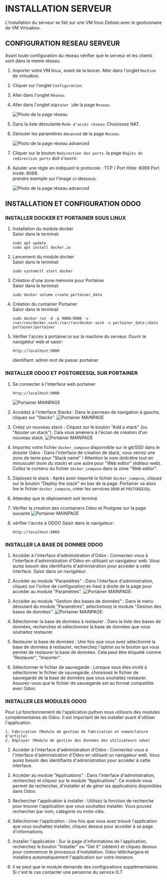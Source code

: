 # INSTALLATION SERVEUR
L'installation du serveur se fait sur une VM linux Debian avec le gestionnaire de VM Virtuabox.

## CONFIGURATION RESEAU SERVEUR
Avant toute configuration du réseau vérifier que le serveur et les clients sont dans le meme réseau.

1. Importer votre VM linux, avant de la lancer. Aller dans l'onglet `Machine` de virtuabox.
2. Cliquer sur l'onglet `Configuration`.
3. Aller dans l'onglet `Réseau`.
4. Aller dans l'onglet `Adptater 1`de la page `Reseau`.
   
   ![Photo de la page réseau](https://github.com/GurvanLB/Myfactory/blob/main/Application/Image/Page%20Reseau.PNG)
6. Dans la liste déroulante `Mode d'accès réseau`: Choisissez NAT.
7. Dérouler les paramètres `Advanced` de la page `Reseau`.

   ![Photo de la page réseau advanced](https://github.com/GurvanLB/Myfactory/blob/main/Application/Image/Page%20Reseau%20Advanced.PNG)
8. Cliquer sur le bouton `Redirection des ports`. la page `Règles de redirection ports` doit s'ouvrir.
9. Ajouter une règle en indiquant le protocole : TCP / Port Hôte: 8069  Port Invité: 8069.\
    prendre exemple sur l'image ci-dessous:

    ![Photo de la page réseau advanced](https://github.com/GurvanLB/Myfactory/blob/main/Application/Image/Table%20Redirection%20ports.PNG)
## INSTALLATION ET CONFIGURATION ODOO

###  INSTALLER DOCKER ET PORTAINER SOUS LINUX
1. Installation du module docker\
   Saisir dans le terminal: 
   ```
   sudo apt update
   sudo apt install docker.io
   ```
2. Lancement du module docker\
   Saisir dans le terminal: 
   ```
   sudo systemctl start docker
   ```
4. Création d'une zone mémoire pour Portainer\
   Saisir dans le terminal:
   ```
   sudo docker volume create portainer_data
   ```
6. Création du container Portainer\
   Saisir dans le terminal:
   ```
   sudo docker run -d -p 9000:9000 -v /var/run/docker.sock:/var/run/docker.sock -v portainer_data:/data portainer/portainer
   ```
7. Vérifier l'accés à portainer.io sur la machine du serveur.
   Ouvrir le navigateur web et saisir:
   ```
   http://localhost:9000
   ```
   identifiant: admin
   mot de passe: portainer
###  INSTALLER  ODOO ET POSTGREESQL SUR PORTAINER
1. Se connecter à l'interface web portainer
   ```
   http://localhost:9000
   ```
    ![Portainer MAINPAGE](https://github.com/GurvanLB/Myfactory/blob/main/Application/Image/Portainer%20Home.png)
2. Accédez à l'interface Stacks : Dans le panneau de navigation à gauche, cliquez sur "Stacks".
    ![Portainer MAINPAGE](https://github.com/GurvanLB/Myfactory/blob/main/Application/Image/Portainer%20Home.png)
3. Créez un nouveau stack : Cliquez sur le bouton "Add a stack" (ou "Ajouter un stack"). Cela vous amènera à l'écran de création d'un nouveau stack.
 ![Portainer MAINPAGE](https://github.com/GurvanLB/Myfactory/blob/main/Application/Image/portainer%20docker%20compose.png)
4. Importez votre fichier `docker_compose` disponnible sur le git/SSD dans le dossier Odoo : Dans l'interface de création de stack, vous verrez une zone de texte pour "Stack name" ! Attention le nom doitcêtre tout en minuscule! (nom du stack) et une autre pour "Web editor" (éditeur web). Collez le contenu du fichier `docker_compose` dans la zone "Web editor".

5. Déployez le stack : Après avoir importé le fichier `docker_compose`, cliquez sur le bouton "Deploy the stack" en bas de la page. Portainer va alors lire le fichier `docker_compose`, créer les services `ODOO` et `POSTGREESQL`

6. Attendez que le déploiement soit terminé
   
7. Vérifier la creation des ccontainers Odoo et Postgree sur la page suivante
    ![Portainer MAINPAGE](https://github.com/GurvanLB/Myfactory/blob/main/Application/Image/portainer%20container.png)
8. vérifier l'accés à ODOO
   Saisir dans le navigateur:
   ```
   http://localhost:8069
   ```
 
###  INSTALLER LA BASE DE DONNEE ODOO

1. Accéder à l'interface d'administration d'Odoo : Connectez-vous à l'interface d'administration d'Odoo en utilisant un navigateur web. Vous aurez besoin des identifiants d'administration pour accéder à cette interface.
    Saisir dans un navigateur:
   

3. Accéder au module "Paramètres" : Dans l'interface d'administration, cliquez sur l'icône de configuration en haut à droite de la page pour accéder au module "Paramètres".
    ![Portainer MAINPAGE](https://github.com/GurvanLB/Myfactory/blob/main/Application/Image/PAge%20Connexion%20Odoo.PNG):
4. Accéder au module "Gestion des bases de données" : Dans le menu déroulant du module "Paramètres", sélectionnez le module "Gestion des bases de données".
![Portainer MAINPAGE](https://github.com/GurvanLB/Myfactory/blob/main/Application/Image/PAge%20Connexion%20Odoo.PNG):
5. Sélectionner la base de données à restaurer : Dans la liste des bases de données, recherchez et sélectionnez la base de données que vous souhaitez restaurer.

6. Restaurer la base de données : Une fois que vous avez sélectionné la base de données à restaurer, recherchez l'option ou le bouton qui vous permet de restaurer la base de données. Cela peut être étiqueté comme "Restaurer", "Importer".

7. Sélectionner le fichier de sauvegarde : Lorsque vous êtes invité à sélectionner le fichier de sauvegarde, choisissez le fichier de sauvegarde de la base de données que vous souhaitez restaurer. Assurez-vous que le fichier de sauvegarde est au format compatible avec Odoo.

###  INSTALLER LES MODULES ODOO
Pour Le fonctionnement de l'application python nous utilisons des modules complémentaires de Odoo. Il est important de les installer avant d'utiliser l'application.
  ```
  1. Fabrication (Module de gestion de fabrication et nomenclature d'article) 
  2. Employer (Module de gestion des données des utilisateurs odoo) 
 ```
1. Accéder à l'interface d'administration d'Odoo : Connectez-vous à l'interface d'administration d'Odoo en utilisant un navigateur web. Vous aurez besoin des identifiants d'administration pour accéder à cette interface.

2. Accéder au module "Applications" : Dans l'interface d'administration, recherchez et cliquez sur le module "Applications". Ce module vous permet de rechercher, d'installer et de gérer les applications disponibles dans Odoo.

3. Rechercher l'application à installer : Utilisez la fonction de recherche pour trouver l'application que vous souhaitez installer. Vous pouvez rechercher par nom, catégorie ou mots-clés.

4. Sélectionner l'application : Une fois que vous avez trouvé l'application que vous souhaitez installer, cliquez dessus pour accéder à sa page d'informations.

5. Installer l'application : Sur la page d'informations de l'application, recherchez le bouton "Installer" ou "Get it" (obtenir) et cliquez dessus pour commencer le processus d'installation. Odoo téléchargera et installera automatiquement l'application sur votre instance.
6. Il se peut que le module demande des configurations supplémentaires. Si c'est le cas contacter une personne du service O.T

